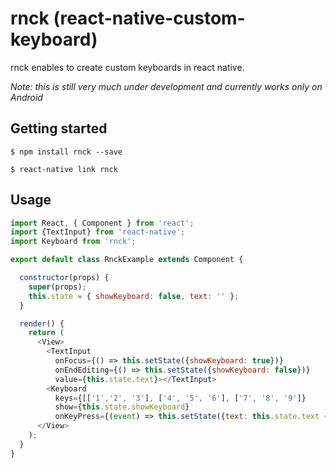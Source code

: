 # rnck (react-native-custom-keyboard)

rnck enables to create custom keyboards in react native.

_Note: this is still very much under development and currently works only on Android_

## Getting started

`$ npm install rnck --save`

`$ react-native link rnck`

## Usage
```javascript
import React, { Component } from 'react';
import {TextInput} from 'react-native';
import Keyboard from 'rnck';

export default class RnckExample extends Component {

  constructor(props) {
    super(props);
    this.state = { showKeyboard: false, text: '' };
  }

  render() {
    return (
      <View>
        <TextInput
          onFocus={() => this.setState({showKeyboard: true})}
          onEndEditing={() => this.setState({showKeyboard: false})}
          value={this.state.text}></TextInput>
        <Keyboard
          keys={[['1','2', '3'], ['4', '5', '6'], ['7', '8', '9']}
          show={this.state.showKeyboard}
          onKeyPress={(event) => this.setState({text: this.state.text + event.key})}/>
      </View>
    );
  }
}
```
